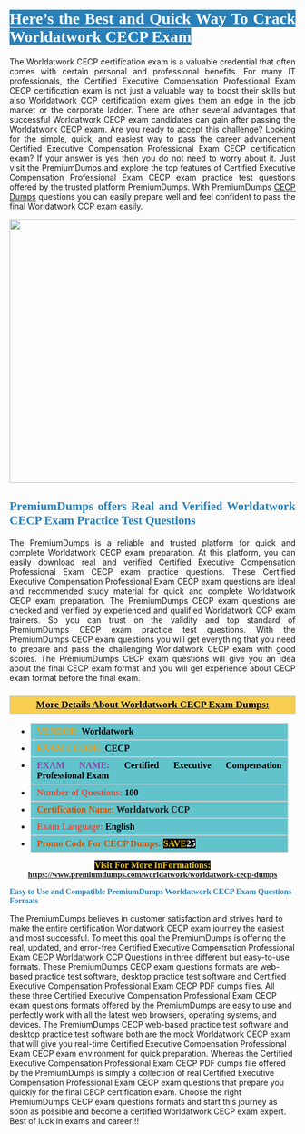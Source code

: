 <h1 style="text-align: justify;"><span style="color:#ffffff;"><span style="font-family:Georgia,serif;"><strong><span style="background-color:#2980b9;">Here’s the Best and Quick Way To Crack Worldatwork CECP Exam</span></strong></span></span></h1>

<p style="text-align: justify;">The Worldatwork CECP certification exam is a valuable credential that often comes with certain personal and professional benefits. For many IT professionals, the Certified Executive Compensation Professional Exam CECP certification exam is not just a valuable way to boost their skills but also Worldatwork CCP certification exam gives them an edge in the job market or the corporate ladder. There are other several advantages that successful Worldatwork CECP exam candidates can gain after passing the Worldatwork CECP exam. Are you ready to accept this challenge? Looking for the simple, quick, and easiest way to pass the career advancement Certified Executive Compensation Professional Exam CECP certification exam? If your answer is yes then you do not need to worry about it. Just visit the PremiumDumps and explore the top features of Certified Executive Compensation Professional Exam CECP exam practice test questions offered by the trusted platform PremiumDumps. With PremiumDumps <a href="https://www.premiumdumps.com/worldatwork/worldatwork-cecp-dumps">CECP Dumps</a> questions you can easily prepare well and feel confident to pass the final Worldatwork CCP exam easily.</p>

<p style="text-align: center;"><a href="https://www.premiumdumps.com/worldatwork/worldatwork-cecp-dumps"><img alt="" src="https://i.imgur.com/KJGzbJ2.jpeg" style="width: 700px; height: 465px;" /></a></p>

<h2 style="text-align: justify;"><span style="color:#2980b9;"><span style="font-family:Georgia,serif;"><strong>PremiumDumps offers Real and Verified Worldatwork CECP Exam Practice Test Questions</strong></span></span></h2>

<p style="text-align: justify;">The PremiumDumps is a reliable and trusted platform for quick and complete Worldatwork CECP exam preparation. At this platform, you can easily download real and verified Certified Executive Compensation Professional Exam CECP exam practice questions. These Certified Executive Compensation Professional Exam CECP exam questions are ideal and recommended study material for quick and complete Worldatwork CECP exam preparation. The PremiumDumps CECP exam questions are checked and verified by experienced and qualified Worldatwork CCP exam trainers. So you can trust on the validity and top standard of PremiumDumps CECP exam practice test questions. With the PremiumDumps CECP exam questions you will get everything that you need to prepare and pass the challenging Worldatwork CECP exam with good scores. The PremiumDumps CECP exam questions will give you an idea about the final CECP exam format and you will get experience about CECP exam format before the final exam.</p>

<h3 style="background: #f7ce50; border: 1px solid rgb(204, 204, 204); padding: 5px 10px; text-align: center;"><span style="font-family:Georgia,serif;"><u><u><span style="color:#000000;"><span style="font-size:11pt"><span style="line-height:normal"><b><span style="font-size:13.0pt"><span cambria="">More Details About Worldatwork CECP Exam Dumps:</span></span></b></span></span></span></u></u></span></h3>

<ul>
	<li style="margin:0cm 10pt">
	<div style="background:#61c4cd; border: 1px solid rgb(204, 204, 204); padding: 5px 10px; text-align: justify;"><span style="font-family:Georgia,serif;"><span style="font-size:11pt"><span style="line-height:normal"><b><span style="font-size:12.0pt"><span new="" roman="" times=""><span style="color:#f39c12;">VENDOR:</span> <span style="color:#000000;">Worldatwork</span></span></span></b></span></span></span></div>
	</li>
	<li style="margin:0cm 10pt">
	<div style="background: #61c4cd; border: 1px solid rgb(204, 204, 204); padding: 5px 10px; text-align: justify;"><span style="font-family:Georgia,serif;"><span style="font-size:11pt"><span style="line-height:normal"><b><span style="font-size:12.0pt"><span new="" roman="" times=""><span style="color:#f39c12;">EXAM CCODE:</span> <span style="color:#000000;">CECP</span></span></span></b></span></span></span></div>
	</li>
	<li style="margin:0cm 10pt">
	<div style="background: #61c4cd; border: 1px solid rgb(204, 204, 204); padding: 5px 10px; text-align: justify;"><span style="font-family:Georgia,serif;"><span style="font-size:11pt"><span style="line-height:normal"><b><span style="font-size:12.0pt"><span new="" roman="" times=""><span style="color:#8e44ad;">EXAM NAME:</span> <span style="color:#000000;">Certified Executive Compensation Professional Exam</span></span></span></b></span></span></span></div>
	</li>
	<li style="margin:0cm 10pt">
	<div style="background: #61c4cd; border: 1px solid rgb(204, 204, 204); padding: 5px 10px;"><span style="font-family:Georgia,serif;"><span style="font-size:11pt"><span style="line-height:normal"><b><span style="font-size:12.0pt"><span new="" roman="" times=""><span style="color:#e74c3c;">Number of Questions:</span><span style="color:#000000;"><span style="color:#f1c40f;"> </span>100</span></span></span></b></span></span></span></div>
	</li>
	<li style="margin:0cm 10pt">
	<div style="background: #61c4cd; border: 1px solid rgb(204, 204, 204); padding: 5px 10px; text-align: justify;"><span style="font-family:Georgia,serif;"><span style="font-size:11pt"><span style="line-height:normal"><b><span style="font-size:12.0pt"><span new="" roman="" times=""><span style="color:#d35400;">Certification Name:</span> Worldatwork CCP</span></span></b></span></span></span></div>
	</li>
	<li style="margin:0cm 10pt">
	<div style="background: #61c4cd; border: 1px solid rgb(204, 204, 204); padding: 5px 10px; text-align: justify;"><span style="font-family:Georgia,serif;"><span style="font-size:11pt"><span style="line-height:normal"><b><span style="font-size:12.0pt"><span new="" roman="" times=""><span style="color:#e74c3c;">Exam Language:</span> <span style="color:#000000;">English</span></span></span></b></span></span></span></div>
	</li>
	<li style="margin:0cm 10pt">
	<div style="background: #61c4cd; border: 1px solid rgb(204, 204, 204); padding: 5px 10px;"><span style="font-family:Georgia,serif;"><span style="font-size:11pt"><span style="line-height:normal"><b><span style="font-size:12.0pt"><span new="" roman="" times=""><span style="color:#d35400;">Promo Code For CECP Dumps:</span><span style="color:#f1c40f;"> <span style="background-color:#000000;">SAVE</span></span><span style="color:#ffffff;"><span style="background-color:#000000;">25</span></span></span></span></b></span></span></span></div>
	</li>
</ul>

<p style="text-align: center;"><span style="font-family:Georgia,serif;"><strong><span style="font-size:16px;"><span style="color:#f1c40f;"><span style="background-color:#000000;">Visit For More InFormations:</span></span></span> <a href="https://www.premiumdumps.com/worldatwork/worldatwork-cecp-dumps">https://www.premiumdumps.com/worldatwork/worldatwork-cecp-dumps</a></strong></span></p>

<p><span style="color:#2980b9;"><span style="font-family:Georgia,serif;"><strong><strong><strong>Easy to Use and Compatible PremiumDumps Worldatwork CECP Exam Questions Formats</strong></strong></strong></span></span></p>

<p>The PremiumDumps believes in customer satisfaction and strives hard to make the entire certification Worldatwork CECP exam journey the easiest and most successful. To meet this goal the PremiumDumps is offering the real, updated, and error-free Certified Executive Compensation Professional Exam CECP <a href="https://www.premiumdumps.com/worldatwork/worldatwork-ccp-dumps">Worldatwork CCP Questions</a> in three different but easy-to-use formats. These PremiumDumps CECP exam questions formats are web-based practice test software, desktop practice test software and Certified Executive Compensation Professional Exam CECP PDF dumps files. All these three Certified Executive Compensation Professional Exam CECP exam questions formats offered by the PremiumDumps are easy to use and perfectly work with all the latest web browsers, operating systems, and devices. The PremiumDumps CECP web-based practice test software and desktop practice test software both are the mock Worldatwork CECP exam that will give you real-time Certified Executive Compensation Professional Exam CECP exam environment for quick preparation. Whereas the Certified Executive Compensation Professional Exam CECP PDF dumps file offered by the PremiumDumps is simply a collection of real Certified Executive Compensation Professional Exam CECP exam questions that prepare you quickly for the final CECP certification exam. Choose the right PremiumDumps CECP exam questions formats and start this journey as soon as possible and become a certified Worldatwork CECP exam expert. Best of luck in exams and career!!!</p>
